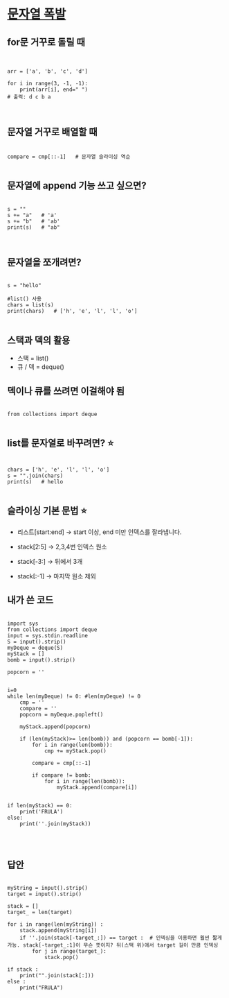 [문자열 폭발](https://www.acmicpc.net/problem/9935)
========


for문 거꾸로 돌릴 때
-------
<pre>
  <code>
    
arr = ['a', 'b', 'c', 'd']

for i in range(3, -1, -1):  
    print(arr[i], end=" ")
# 출력: d c b a    
    
  </code>
</pre>

문자열 거꾸로 배열할 때
------
<pre>
  <code>
compare = cmp[::-1]   # 문자열 슬라이싱 역순
  </code>
</pre>
    
문자열에 append 기능 쓰고 싶으면?
--------
<pre>
  <code>
s = ""
s += "a"   # 'a'
s += "b"   # 'ab'
print(s)   # "ab"

  </code>
</pre>

문자열을 쪼개려면?
-----
<pre>
  <code>
s = "hello"

#list() 사용
chars = list(s)
print(chars)   # ['h', 'e', 'l', 'l', 'o']
  </code>
</pre>

스택과 덱의 활용
-----------
- 스택 = list()  
- 큐 / 덱 = deque()   

덱이나 큐를 쓰려면 이걸해야 됨
--------
<pre>
  <code>
from collections import deque    
  </code>
</pre>

list를 문자열로 바꾸려면? ⭐
---
<pre>
  <code>
chars = ['h', 'e', 'l', 'l', 'o']
s = "".join(chars)
print(s)   # hello
  </code>
</pre>  

슬라이싱 기본 문법 ⭐
-------

- 리스트[start:end] → start 이상, end 미만 인덱스를 잘라냅니다.

- stack[2:5] → 2,3,4번 인덱스 원소

- stack[-3:] → 뒤에서 3개

- stack[:-1] → 마지막 원소 제외    

내가 쓴 코드
-------
<pre>
  <code>
import sys
from collections import deque
input = sys.stdin.readline
S = input().strip()
myDeque = deque(S)
myStack = []
bomb = input().strip()

popcorn = ''


i=0
while len(myDeque) != 0: #len(myDeque) != 0
    cmp = ''
    compare = ''
    popcorn = myDeque.popleft()
    
    myStack.append(popcorn)
    
    if (len(myStack)>= len(bomb)) and (popcorn == bomb[-1]):
        for i in range(len(bomb)):
            cmp += myStack.pop()
            
        compare = cmp[::-1]
        
        if compare != bomb:
            for i in range(len(bomb)):
                myStack.append(compare[i])

            
if len(myStack) == 0:
    print('FRULA')
else:
    print(''.join(myStack))
  

  </code>
</pre>

답안
--------
<pre>
  <code>
myString = input().strip()
target = input().strip()

stack = []
target_ = len(target)

for i in range(len(myString)) :
    stack.append(myString[i])
    if ''.join(stack[-target_:]) == target :  # 인덱싱을 이용하면 훨씬 짧게 가능. stack[-target_:1]이 무슨 뜻이지? 뒤(스택 위)에서 target 길이 만큼 인덱싱
        for j in range(target_):
            stack.pop()

if stack :
    print("".join(stack[:]))
else :
    print("FRULA")
  </code>
</pre>




















